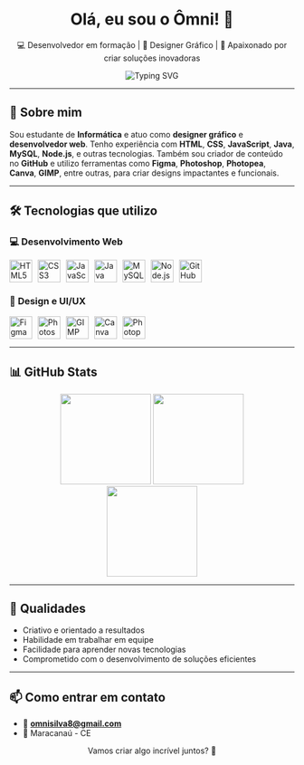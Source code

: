 <h1 align="center">Olá, eu sou o Ômni! 👋</h1>

<p align="center">
  💻 Desenvolvedor em formação | 🎨 Designer Gráfico | 🚀 Apaixonado por criar soluções inovadoras
</p>

<p align="center">
  <img src="https://readme-typing-svg.herokuapp.com?font=Fira+Code&size=22&pause=1000&center=true&vCenter=true&width=435&lines=Front-end+em+formação;Designer+Web+e+Gráfico;Criatividade+e+tecnologia+lado+a+lado" alt="Typing SVG" />
</p>

---

## 🧠 Sobre mim

Sou estudante de **Informática** e atuo como **designer gráfico** e **desenvolvedor web**. Tenho experiência com **HTML**, **CSS**, **JavaScript**, **Java**, **MySQL**, **Node.js**, e outras tecnologias. Também sou criador de conteúdo no **GitHub** e utilizo ferramentas como **Figma**, **Photoshop**, **Photopea**, **Canva**, **GIMP**, entre outras, para criar designs impactantes e funcionais.

---

## 🛠️ Tecnologias que utilizo

### 💻 **Desenvolvimento Web**
<div style="display: flex; gap: 10px;">
  <img src="https://cdn.jsdelivr.net/gh/devicons/devicon/icons/html5/html5-original.svg" title="HTML5" height="40"/>
  <img src="https://cdn.jsdelivr.net/gh/devicons/devicon/icons/css3/css3-original.svg" title="CSS3" height="40"/>
  <img src="https://cdn.jsdelivr.net/gh/devicons/devicon/icons/javascript/javascript-original.svg" title="JavaScript" height="40"/>
  <img src="https://cdn.jsdelivr.net/gh/devicons/devicon/icons/java/java-original.svg" title="Java" height="40"/>
  <img src="https://cdn.jsdelivr.net/gh/devicons/devicon/icons/mysql/mysql-original.svg" title="MySQL" height="40"/>
  <img src="https://cdn.jsdelivr.net/gh/devicons/devicon/icons/nodejs/nodejs-original.svg" title="Node.js" height="40"/>
  <img src="https://cdn.jsdelivr.net/gh/devicons/devicon/icons/github/github-original.svg" title="GitHub" height="40"/>
</div>

### 🎨 **Design e UI/UX**
<div style="display: flex; gap: 10px;">
  <img src="https://cdn.jsdelivr.net/gh/devicons/devicon/icons/figma/figma-original.svg" title="Figma" height="40"/>
  <img src="https://cdn.jsdelivr.net/gh/devicons/devicon/icons/photoshop/photoshop-plain.svg" title="Photoshop" height="40"/>
  <img src="https://cdn.jsdelivr.net/gh/devicons/devicon/icons/gimp/gimp-original.svg" title="GIMP" height="40"/>
  <img src="https://cdn.jsdelivr.net/gh/devicons/devicon/icons/canva/canva-original.svg" title="Canva" height="40"/>
  <img src="https://cdn.jsdelivr.net/gh/devicons/devicon/icons/photopea/photopea-original.svg" title="Photopea" height="40"/>
</div>

---

## 📊 GitHub Stats

<div align="center">
  <img src="https://github-readme-stats.vercel.app/api?username=Omni69&show_icons=true&theme=radical" height="160"/>
  <img src="https://github-readme-stats.vercel.app/api/top-langs/?username=Omni69&layout=compact&theme=radical" height="160"/>
  <br/>
  <img src="https://streak-stats.demolab.com?user=Omni69&theme=radical" height="160"/>
</div>

---

## 🚀 Qualidades

- Criativo e orientado a resultados  
- Habilidade em trabalhar em equipe  
- Facilidade para aprender novas tecnologias  
- Comprometido com o desenvolvimento de soluções eficientes

---

## 📫 Como entrar em contato

- 📧 **omnisilva8@gmail.com**
- 📍 Maracanaú - CE

<p align="center">
  Vamos criar algo incrível juntos? 🚀
</p>
